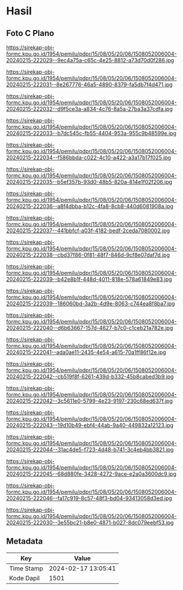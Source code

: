 # Hasil

## Foto C Plano

https://sirekap-obj-formc.kpu.go.id/1954/pemilu/pdpr/15/08/05/20/06/1508052006004-20240215-222029--9ec4a75a-c65c-4e25-8812-a73d70d0f286.jpg

https://sirekap-obj-formc.kpu.go.id/1954/pemilu/pdpr/15/08/05/20/06/1508052006004-20240215-222031--8e267776-46a5-4890-8379-fa5db7f4d471.jpg

https://sirekap-obj-formc.kpu.go.id/1954/pemilu/pdpr/15/08/05/20/06/1508052006004-20240215-222032--d9f5ce3a-a834-4c76-8a5a-27ba3a37cdfa.jpg

https://sirekap-obj-formc.kpu.go.id/1954/pemilu/pdpr/15/08/05/20/06/1508052006004-20240215-222033--b7dc545c-fb55-4404-953a-955c9b48599e.jpg

https://sirekap-obj-formc.kpu.go.id/1954/pemilu/pdpr/15/08/05/20/06/1508052006004-20240215-222034--f586bbda-c022-4c10-a422-a3a17b17f025.jpg

https://sirekap-obj-formc.kpu.go.id/1954/pemilu/pdpr/15/08/05/20/06/1508052006004-20240215-222035--b5ef357b-93d0-48b5-820a-814e1f02f206.jpg

https://sirekap-obj-formc.kpu.go.id/1954/pemilu/pdpr/15/08/05/20/06/1508052006004-20240215-222036--a8f4dbba-b12c-4fa8-8cb8-440d6081908a.jpg

https://sirekap-obj-formc.kpu.go.id/1954/pemilu/pdpr/15/08/05/20/06/1508052006004-20240215-222037--441bbfcf-a03f-4182-bedf-2ceda7080002.jpg

https://sirekap-obj-formc.kpu.go.id/1954/pemilu/pdpr/15/08/05/20/06/1508052006004-20240215-222038--cbd37f86-0f81-48f7-846d-9cf8e07daf7d.jpg

https://sirekap-obj-formc.kpu.go.id/1954/pemilu/pdpr/15/08/05/20/06/1508052006004-20240215-222039--b42e8b1f-448d-4011-818e-578a61849e83.jpg

https://sirekap-obj-formc.kpu.go.id/1954/pemilu/pdpr/15/08/05/20/06/1508052006004-20240215-222039--186060bd-3a2b-4d9e-8063-c744ea8f8ba7.jpg

https://sirekap-obj-formc.kpu.go.id/1954/pemilu/pdpr/15/08/05/20/06/1508052006004-20240215-222040--d6b63667-157d-4627-b7c0-c1ceb21a782e.jpg

https://sirekap-obj-formc.kpu.go.id/1954/pemilu/pdpr/15/08/05/20/06/1508052006004-20240215-222041--ada0ae11-2435-4e54-a615-70a1ff86f12e.jpg

https://sirekap-obj-formc.kpu.go.id/1954/pemilu/pdpr/15/08/05/20/06/1508052006004-20240215-222042--cb519f8f-6261-439d-b332-45b8cabed3b9.jpg

https://sirekap-obj-formc.kpu.go.id/1954/pemilu/pdpr/15/08/05/20/06/1508052006004-20240215-222042--3c5611e0-5799-4e23-9197-230c68ed637f.jpg

https://sirekap-obj-formc.kpu.go.id/1954/pemilu/pdpr/15/08/05/20/06/1508052006004-20240215-222043--19d10b49-ebf4-44ab-9a40-449832a12123.jpg

https://sirekap-obj-formc.kpu.go.id/1954/pemilu/pdpr/15/08/05/20/06/1508052006004-20240215-222044--31ac4de5-f723-4d48-b741-3c4eb4bb3821.jpg

https://sirekap-obj-formc.kpu.go.id/1954/pemilu/pdpr/15/08/05/20/06/1508052006004-20240215-222045--68d880fe-3428-4272-9ace-e2a0a3600dc9.jpg

https://sirekap-obj-formc.kpu.go.id/1954/pemilu/pdpr/15/08/05/20/06/1508052006004-20240215-222046--fa17c919-8c57-48f3-bd04-93413058d3ed.jpg

https://sirekap-obj-formc.kpu.go.id/1954/pemilu/pdpr/15/08/05/20/06/1508052006004-20240215-222030--3e55bc21-b8e0-4871-b027-8dc079eebf53.jpg


## Metadata

| Key        | Value               |
| ---------- | ------------------- |
| Time Stamp | 2024-02-17 13:05:41 |
| Kode Dapil | 1501                |



